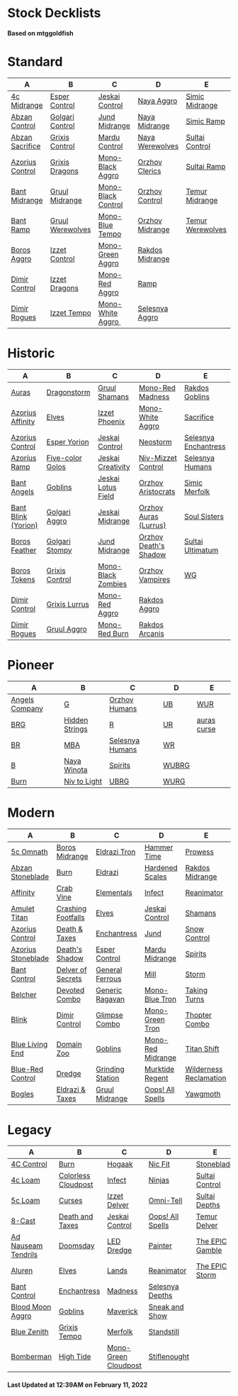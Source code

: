 # Stock Decklists
#### Based on mtggoldfish


# Standard

|                                A                                 |                                 B                                  |                                   C                                    |                                D                                 |                                 E                                  |
|------------------------------------------------------------------|--------------------------------------------------------------------|------------------------------------------------------------------------|------------------------------------------------------------------|--------------------------------------------------------------------|
|[4c Midrange](./mtggoldfish/Standard/decks/4c_Midrange.md)        |[Esper Control](./mtggoldfish/Standard/decks/Esper_Control.md)      |[Jeskai Control](./mtggoldfish/Standard/decks/Jeskai_Control.md)        |[Naya Aggro](./mtggoldfish/Standard/decks/Naya_Aggro.md)          |[Simic Midrange](./mtggoldfish/Standard/decks/Simic_Midrange.md)    |
|[Abzan Control](./mtggoldfish/Standard/decks/Abzan_Control.md)    |[Golgari Control](./mtggoldfish/Standard/decks/Golgari_Control.md)  |[Jund Midrange](./mtggoldfish/Standard/decks/Jund_Midrange.md)          |[Naya Midrange](./mtggoldfish/Standard/decks/Naya_Midrange.md)    |[Simic Ramp](./mtggoldfish/Standard/decks/Simic_Ramp.md)            |
|[Abzan Sacrifice](./mtggoldfish/Standard/decks/Abzan_Sacrifice.md)|[Grixis Control](./mtggoldfish/Standard/decks/Grixis_Control.md)    |[Mardu Control](./mtggoldfish/Standard/decks/Mardu_Control.md)          |[Naya Werewolves](./mtggoldfish/Standard/decks/Naya_Werewolves.md)|[Sultai Control](./mtggoldfish/Standard/decks/Sultai_Control.md)    |
|[Azorius Control](./mtggoldfish/Standard/decks/Azorius_Control.md)|[Grixis Dragons](./mtggoldfish/Standard/decks/Grixis_Dragons.md)    |[Mono-Black Aggro](./mtggoldfish/Standard/decks/Mono-Black_Aggro.md)    |[Orzhov Clerics](./mtggoldfish/Standard/decks/Orzhov_Clerics.md)  |[Sultai Ramp](./mtggoldfish/Standard/decks/Sultai_Ramp.md)          |
|[Bant Midrange](./mtggoldfish/Standard/decks/Bant_Midrange.md)    |[Gruul Midrange](./mtggoldfish/Standard/decks/Gruul_Midrange.md)    |[Mono-Black Control](./mtggoldfish/Standard/decks/Mono-Black_Control.md)|[Orzhov Control](./mtggoldfish/Standard/decks/Orzhov_Control.md)  |[Temur Midrange](./mtggoldfish/Standard/decks/Temur_Midrange.md)    |
|[Bant Ramp](./mtggoldfish/Standard/decks/Bant_Ramp.md)            |[Gruul Werewolves](./mtggoldfish/Standard/decks/Gruul_Werewolves.md)|[Mono-Blue Tempo](./mtggoldfish/Standard/decks/Mono-Blue_Tempo.md)      |[Orzhov Midrange](./mtggoldfish/Standard/decks/Orzhov_Midrange.md)|[Temur Werewolves](./mtggoldfish/Standard/decks/Temur_Werewolves.md)|
|[Boros Aggro](./mtggoldfish/Standard/decks/Boros_Aggro.md)        |[Izzet Control](./mtggoldfish/Standard/decks/Izzet_Control.md)      |[Mono-Green Aggro](./mtggoldfish/Standard/decks/Mono-Green_Aggro.md)    |[Rakdos Midrange](./mtggoldfish/Standard/decks/Rakdos_Midrange.md)|                                                                    |
|[Dimir Control](./mtggoldfish/Standard/decks/Dimir_Control.md)    |[Izzet Dragons](./mtggoldfish/Standard/decks/Izzet_Dragons.md)      |[Mono-Red Aggro](./mtggoldfish/Standard/decks/Mono-Red_Aggro.md)        |[Ramp](./mtggoldfish/Standard/decks/Ramp.md)                      |                                                                    |
|[Dimir Rogues](./mtggoldfish/Standard/decks/Dimir_Rogues.md)      |[Izzet Tempo](./mtggoldfish/Standard/decks/Izzet_Tempo.md)          |[Mono-White Aggro ️](./mtggoldfish/Standard/decks/Mono-White_Aggro_️.md)|[Selesnya Aggro](./mtggoldfish/Standard/decks/Selesnya_Aggro.md)  |                                                                    |


# Historic

|                                    A                                     |                                 B                                  |                                   C                                    |                                      D                                       |                                     E                                      |
|--------------------------------------------------------------------------|--------------------------------------------------------------------|------------------------------------------------------------------------|------------------------------------------------------------------------------|----------------------------------------------------------------------------|
|[Auras](./mtggoldfish/Historic/decks/Auras.md)                            |[Dragonstorm](./mtggoldfish/Historic/decks/Dragonstorm.md)          |[Gruul Shamans](./mtggoldfish/Historic/decks/Gruul_Shamans.md)          |[Mono-Red Madness](./mtggoldfish/Historic/decks/Mono-Red_Madness.md)          |[Rakdos Goblins](./mtggoldfish/Historic/decks/Rakdos_Goblins.md)            |
|[Azorius Affinity](./mtggoldfish/Historic/decks/Azorius_Affinity.md)      |[Elves](./mtggoldfish/Historic/decks/Elves.md)                      |[Izzet Phoenix](./mtggoldfish/Historic/decks/Izzet_Phoenix.md)          |[Mono-White Aggro](./mtggoldfish/Historic/decks/Mono-White_Aggro.md)          |[Sacrifice](./mtggoldfish/Historic/decks/Sacrifice.md)                      |
|[Azorius Control](./mtggoldfish/Historic/decks/Azorius_Control.md)        |[Esper Yorion](./mtggoldfish/Historic/decks/Esper_Yorion.md)        |[Jeskai Control](./mtggoldfish/Historic/decks/Jeskai_Control.md)        |[Neostorm](./mtggoldfish/Historic/decks/Neostorm.md)                          |[Selesnya Enchantress](./mtggoldfish/Historic/decks/Selesnya_Enchantress.md)|
|[Azorius Ramp](./mtggoldfish/Historic/decks/Azorius_Ramp.md)              |[Five-color Golos](./mtggoldfish/Historic/decks/Five-color_Golos.md)|[Jeskai Creativity](./mtggoldfish/Historic/decks/Jeskai_Creativity.md)  |[Niv-Mizzet Control](./mtggoldfish/Historic/decks/Niv-Mizzet_Control.md)      |[Selesnya Humans](./mtggoldfish/Historic/decks/Selesnya_Humans.md)          |
|[Bant Angels](./mtggoldfish/Historic/decks/Bant_Angels.md)                |[Goblins](./mtggoldfish/Historic/decks/Goblins.md)                  |[Jeskai Lotus Field](./mtggoldfish/Historic/decks/Jeskai_Lotus_Field.md)|[Orzhov Aristocrats](./mtggoldfish/Historic/decks/Orzhov_Aristocrats.md)      |[Simic Merfolk](./mtggoldfish/Historic/decks/Simic_Merfolk.md)              |
|[Bant Blink (Yorion)](./mtggoldfish/Historic/decks/Bant_Blink_(Yorion).md)|[Golgari Aggro](./mtggoldfish/Historic/decks/Golgari_Aggro.md)      |[Jeskai Midrange](./mtggoldfish/Historic/decks/Jeskai_Midrange.md)      |[Orzhov Auras (Lurrus)](./mtggoldfish/Historic/decks/Orzhov_Auras_(Lurrus).md)|[Soul Sisters](./mtggoldfish/Historic/decks/Soul_Sisters.md)                |
|[Boros Feather](./mtggoldfish/Historic/decks/Boros_Feather.md)            |[Golgari Stompy](./mtggoldfish/Historic/decks/Golgari_Stompy.md)    |[Jund Midrange](./mtggoldfish/Historic/decks/Jund_Midrange.md)          |[Orzhov Death's Shadow](./mtggoldfish/Historic/decks/Orzhov_Death's_Shadow.md)|[Sultai Ultimatum](./mtggoldfish/Historic/decks/Sultai_Ultimatum.md)        |
|[Boros Tokens](./mtggoldfish/Historic/decks/Boros_Tokens.md)              |[Grixis Control](./mtggoldfish/Historic/decks/Grixis_Control.md)    |[Mono-Black Zombies](./mtggoldfish/Historic/decks/Mono-Black_Zombies.md)|[Orzhov Vampires](./mtggoldfish/Historic/decks/Orzhov_Vampires.md)            |[WG](./mtggoldfish/Historic/decks/WG.md)                                    |
|[Dimir Control](./mtggoldfish/Historic/decks/Dimir_Control.md)            |[Grixis Lurrus](./mtggoldfish/Historic/decks/Grixis_Lurrus.md)      |[Mono-Red Aggro](./mtggoldfish/Historic/decks/Mono-Red_Aggro.md)        |[Rakdos Aggro](./mtggoldfish/Historic/decks/Rakdos_Aggro.md)                  |                                                                            |
|[Dimir Rogues](./mtggoldfish/Historic/decks/Dimir_Rogues.md)              |[Gruul Aggro](./mtggoldfish/Historic/decks/Gruul_Aggro.md)          |[Mono-Red Burn](./mtggoldfish/Historic/decks/Mono-Red_Burn.md)          |[Rakdos Arcanis](./mtggoldfish/Historic/decks/Rakdos_Arcanis.md)              |                                                                            |


# Pioneer

|                               A                               |                               B                               |                                C                                |                      D                      |                            E                            |
|---------------------------------------------------------------|---------------------------------------------------------------|-----------------------------------------------------------------|---------------------------------------------|---------------------------------------------------------|
|[Angels Company](./mtggoldfish/Pioneer/decks/Angels_Company.md)|[G](./mtggoldfish/Pioneer/decks/G.md)                          |[Orzhov Humans](./mtggoldfish/Pioneer/decks/Orzhov_Humans.md)    |[UB](./mtggoldfish/Pioneer/decks/UB.md)      |[WUR](./mtggoldfish/Pioneer/decks/WUR.md)                |
|[BRG](./mtggoldfish/Pioneer/decks/BRG.md)                      |[Hidden Strings](./mtggoldfish/Pioneer/decks/Hidden_Strings.md)|[R](./mtggoldfish/Pioneer/decks/R.md)                            |[UR](./mtggoldfish/Pioneer/decks/UR.md)      |[auras curse](./mtggoldfish/Pioneer/decks/auras_curse.md)|
|[BR](./mtggoldfish/Pioneer/decks/BR.md)                        |[MBA](./mtggoldfish/Pioneer/decks/MBA.md)                      |[Selesnya Humans](./mtggoldfish/Pioneer/decks/Selesnya_Humans.md)|[WR](./mtggoldfish/Pioneer/decks/WR.md)      |                                                         |
|[B](./mtggoldfish/Pioneer/decks/B.md)                          |[Naya Winota](./mtggoldfish/Pioneer/decks/Naya_Winota.md)      |[Spirits](./mtggoldfish/Pioneer/decks/Spirits.md)                |[WUBRG](./mtggoldfish/Pioneer/decks/WUBRG.md)|                                                         |
|[Burn](./mtggoldfish/Pioneer/decks/Burn.md)                    |[Niv to Light](./mtggoldfish/Pioneer/decks/Niv_to_Light.md)    |[UBRG](./mtggoldfish/Pioneer/decks/UBRG.md)                      |[WURG](./mtggoldfish/Pioneer/decks/WURG.md)  |                                                         |


# Modern

|                                  A                                   |                                  B                                   |                                C                                 |                                 D                                  |                                      E                                       |
|----------------------------------------------------------------------|----------------------------------------------------------------------|------------------------------------------------------------------|--------------------------------------------------------------------|------------------------------------------------------------------------------|
|[5c Omnath](./mtggoldfish/Modern/decks/5c_Omnath.md)                  |[Boros Midrange](./mtggoldfish/Modern/decks/Boros_Midrange.md)        |[Eldrazi Tron](./mtggoldfish/Modern/decks/Eldrazi_Tron.md)        |[Hammer Time](./mtggoldfish/Modern/decks/Hammer_Time.md)            |[Prowess](./mtggoldfish/Modern/decks/Prowess.md)                              |
|[Abzan Stoneblade](./mtggoldfish/Modern/decks/Abzan_Stoneblade.md)    |[Burn](./mtggoldfish/Modern/decks/Burn.md)                            |[Eldrazi](./mtggoldfish/Modern/decks/Eldrazi.md)                  |[Hardened Scales](./mtggoldfish/Modern/decks/Hardened_Scales.md)    |[Rakdos Midrange](./mtggoldfish/Modern/decks/Rakdos_Midrange.md)              |
|[Affinity](./mtggoldfish/Modern/decks/Affinity.md)                    |[Crab Vine](./mtggoldfish/Modern/decks/Crab_Vine.md)                  |[Elementals](./mtggoldfish/Modern/decks/Elementals.md)            |[Infect](./mtggoldfish/Modern/decks/Infect.md)                      |[Reanimator](./mtggoldfish/Modern/decks/Reanimator.md)                        |
|[Amulet Titan](./mtggoldfish/Modern/decks/Amulet_Titan.md)            |[Crashing Footfalls](./mtggoldfish/Modern/decks/Crashing_Footfalls.md)|[Elves](./mtggoldfish/Modern/decks/Elves.md)                      |[Jeskai Control](./mtggoldfish/Modern/decks/Jeskai_Control.md)      |[Shamans](./mtggoldfish/Modern/decks/Shamans.md)                              |
|[Azorius Control](./mtggoldfish/Modern/decks/Azorius_Control.md)      |[Death & Taxes](./mtggoldfish/Modern/decks/Death_&_Taxes.md)          |[Enchantress](./mtggoldfish/Modern/decks/Enchantress.md)          |[Jund](./mtggoldfish/Modern/decks/Jund.md)                          |[Snow Control](./mtggoldfish/Modern/decks/Snow_Control.md)                    |
|[Azorius Stoneblade](./mtggoldfish/Modern/decks/Azorius_Stoneblade.md)|[Death's Shadow](./mtggoldfish/Modern/decks/Death's_Shadow.md)        |[Esper Control](./mtggoldfish/Modern/decks/Esper_Control.md)      |[Mardu Midrange](./mtggoldfish/Modern/decks/Mardu_Midrange.md)      |[Spirits](./mtggoldfish/Modern/decks/Spirits.md)                              |
|[Bant Control](./mtggoldfish/Modern/decks/Bant_Control.md)            |[Delver of Secrets](./mtggoldfish/Modern/decks/Delver_of_Secrets.md)  |[General Ferrous](./mtggoldfish/Modern/decks/General_Ferrous.md)  |[Mill](./mtggoldfish/Modern/decks/Mill.md)                          |[Storm](./mtggoldfish/Modern/decks/Storm.md)                                  |
|[Belcher](./mtggoldfish/Modern/decks/Belcher.md)                      |[Devoted Combo](./mtggoldfish/Modern/decks/Devoted_Combo.md)          |[Generic Ragavan](./mtggoldfish/Modern/decks/Generic_Ragavan.md)  |[Mono-Blue Tron](./mtggoldfish/Modern/decks/Mono-Blue_Tron.md)      |[Taking Turns](./mtggoldfish/Modern/decks/Taking_Turns.md)                    |
|[Blink](./mtggoldfish/Modern/decks/Blink.md)                          |[Dimir Control](./mtggoldfish/Modern/decks/Dimir_Control.md)          |[Glimpse Combo](./mtggoldfish/Modern/decks/Glimpse_Combo.md)      |[Mono-Green Tron](./mtggoldfish/Modern/decks/Mono-Green_Tron.md)    |[Thopter Combo](./mtggoldfish/Modern/decks/Thopter_Combo.md)                  |
|[Blue Living End](./mtggoldfish/Modern/decks/Blue_Living_End.md)      |[Domain Zoo](./mtggoldfish/Modern/decks/Domain_Zoo.md)                |[Goblins](./mtggoldfish/Modern/decks/Goblins.md)                  |[Mono-Red Midrange](./mtggoldfish/Modern/decks/Mono-Red_Midrange.md)|[Titan Shift](./mtggoldfish/Modern/decks/Titan_Shift.md)                      |
|[Blue-Red Control](./mtggoldfish/Modern/decks/Blue-Red_Control.md)    |[Dredge](./mtggoldfish/Modern/decks/Dredge.md)                        |[Grinding Station](./mtggoldfish/Modern/decks/Grinding_Station.md)|[Murktide Regent](./mtggoldfish/Modern/decks/Murktide_Regent.md)    |[Wilderness Reclamation](./mtggoldfish/Modern/decks/Wilderness_Reclamation.md)|
|[Bogles](./mtggoldfish/Modern/decks/Bogles.md)                        |[Eldrazi & Taxes](./mtggoldfish/Modern/decks/Eldrazi_&_Taxes.md)      |[Gruul Midrange](./mtggoldfish/Modern/decks/Gruul_Midrange.md)    |[Oops! All Spells](./mtggoldfish/Modern/decks/Oops!_All_Spells.md)  |[Yawgmoth](./mtggoldfish/Modern/decks/Yawgmoth.md)                            |


# Legacy

|                                   A                                    |                                   B                                    |                                    C                                     |                                D                                 |                               E                                |
|------------------------------------------------------------------------|------------------------------------------------------------------------|--------------------------------------------------------------------------|------------------------------------------------------------------|----------------------------------------------------------------|
|[4C Control](./mtggoldfish/Legacy/decks/4C_Control.md)                  |[Burn](./mtggoldfish/Legacy/decks/Burn.md)                              |[Hogaak](./mtggoldfish/Legacy/decks/Hogaak.md)                            |[Nic Fit](./mtggoldfish/Legacy/decks/Nic_Fit.md)                  |[Stoneblade](./mtggoldfish/Legacy/decks/Stoneblade.md)          |
|[4c Loam](./mtggoldfish/Legacy/decks/4c_Loam.md)                        |[Colorless Cloudpost](./mtggoldfish/Legacy/decks/Colorless_Cloudpost.md)|[Infect](./mtggoldfish/Legacy/decks/Infect.md)                            |[Ninjas](./mtggoldfish/Legacy/decks/Ninjas.md)                    |[Sultai Control](./mtggoldfish/Legacy/decks/Sultai_Control.md)  |
|[5c Loam](./mtggoldfish/Legacy/decks/5c_Loam.md)                        |[Curses](./mtggoldfish/Legacy/decks/Curses.md)                          |[Izzet Delver](./mtggoldfish/Legacy/decks/Izzet_Delver.md)                |[Omni-Tell](./mtggoldfish/Legacy/decks/Omni-Tell.md)              |[Sultai Depths](./mtggoldfish/Legacy/decks/Sultai_Depths.md)    |
|[8-Cast](./mtggoldfish/Legacy/decks/8-Cast.md)                          |[Death and Taxes](./mtggoldfish/Legacy/decks/Death_and_Taxes.md)        |[Jeskai Control](./mtggoldfish/Legacy/decks/Jeskai_Control.md)            |[Oops! All Spells](./mtggoldfish/Legacy/decks/Oops!_All_Spells.md)|[Temur Delver](./mtggoldfish/Legacy/decks/Temur_Delver.md)      |
|[Ad Nauseam Tendrils](./mtggoldfish/Legacy/decks/Ad_Nauseam_Tendrils.md)|[Doomsday](./mtggoldfish/Legacy/decks/Doomsday.md)                      |[LED Dredge](./mtggoldfish/Legacy/decks/LED_Dredge.md)                    |[Painter](./mtggoldfish/Legacy/decks/Painter.md)                  |[The EPIC Gamble](./mtggoldfish/Legacy/decks/The_EPIC_Gamble.md)|
|[Aluren](./mtggoldfish/Legacy/decks/Aluren.md)                          |[Elves](./mtggoldfish/Legacy/decks/Elves.md)                            |[Lands](./mtggoldfish/Legacy/decks/Lands.md)                              |[Reanimator](./mtggoldfish/Legacy/decks/Reanimator.md)            |[The EPIC Storm](./mtggoldfish/Legacy/decks/The_EPIC_Storm.md)  |
|[Bant Control](./mtggoldfish/Legacy/decks/Bant_Control.md)              |[Enchantress](./mtggoldfish/Legacy/decks/Enchantress.md)                |[Madness](./mtggoldfish/Legacy/decks/Madness.md)                          |[Selesnya Depths](./mtggoldfish/Legacy/decks/Selesnya_Depths.md)  |                                                                |
|[Blood Moon Aggro](./mtggoldfish/Legacy/decks/Blood_Moon_Aggro.md)      |[Goblins](./mtggoldfish/Legacy/decks/Goblins.md)                        |[Maverick](./mtggoldfish/Legacy/decks/Maverick.md)                        |[Sneak and Show](./mtggoldfish/Legacy/decks/Sneak_and_Show.md)    |                                                                |
|[Blue Zenith](./mtggoldfish/Legacy/decks/Blue_Zenith.md)                |[Grixis Tempo](./mtggoldfish/Legacy/decks/Grixis_Tempo.md)              |[Merfolk](./mtggoldfish/Legacy/decks/Merfolk.md)                          |[Standstill](./mtggoldfish/Legacy/decks/Standstill.md)            |                                                                |
|[Bomberman](./mtggoldfish/Legacy/decks/Bomberman.md)                    |[High Tide](./mtggoldfish/Legacy/decks/High_Tide.md)                    |[Mono-Green Cloudpost](./mtggoldfish/Legacy/decks/Mono-Green_Cloudpost.md)|[Stiflenought](./mtggoldfish/Legacy/decks/Stiflenought.md)        |                                                                |



#### Last Updated at 12:39AM on February 11, 2022